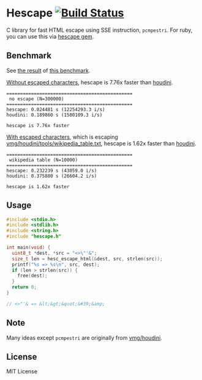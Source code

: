 # Hescape [![Build Status](https://travis-ci.org/k0kubun/hescape.svg?branch=master)](https://travis-ci.org/k0kubun/hescape)

C library for fast HTML escape using SSE instruction, `pcmpestri`. For ruby, you can use this via [hescape gem](https://github.com/k0kubun/hescape-ruby).

## Benchmark

See [the result](https://app.wercker.com/k0kubun/hescape/runs/build/57b0919ce8960a01001b323a?step=57b091afc164c60001dd5d6f) of [this benchmark](https://github.com/k0kubun/hescape/blob/ee34bf9c70301d4fa43ef9d88b5dafddffebc865/benchmark/benchmark.c).

[Without escaped characters](https://github.com/k0kubun/hescape/blob/ee34bf9c70301d4fa43ef9d88b5dafddffebc865/benchmark/benchmark.c#L81), hescape is 7.76x faster than [houdini](https://github.com/vmg/houdini).

```
==============================================
 no escape (N=300000)
==============================================
hescape: 0.024481 s (12254293.3 i/s)
houdini: 0.189860 s (1580109.3 i/s)

hescape is 7.76x faster
```

[With escaped characters](https://github.com/k0kubun/hescape/blob/ee34bf9c70301d4fa43ef9d88b5dafddffebc865/benchmark/benchmark.c#L84), which is escaping [vmg/houdini/tools/wikipedia\_table.txt](https://github.com/vmg/houdini/blob/59727b85553b70d468743076219e620d6c0d3cad/tools/wikipedia_table.txt), hescape is 1.62x faster than [houdini](https://github.com/vmg/houdini).

```
==============================================
 wikipedia table (N=10000)
==============================================
hescape: 0.232239 s (43059.0 i/s)
houdini: 0.375880 s (26604.2 i/s)

hescape is 1.62x faster
```

## Usage

```c
#include <stdio.h>
#include <stdlib.h>
#include <string.h>
#include "hescape.h"

int main(void) {
  uint8_t *dest, *src = "<>\"'&";
  size_t len = hesc_escape_html(&dest, src, strlen(src));
  printf("%s => %s\n", src, dest);
  if (len > strlen(src)) {
    free(dest);
  }
  return 0;
}

// <>"'& => &lt;&gt;&quot;&#39;&amp;
```

## Note

Many ideas except `pcmpestri` are originally from [vmg/houdini](https://github.com/vmg/houdini).

## License

MIT License
